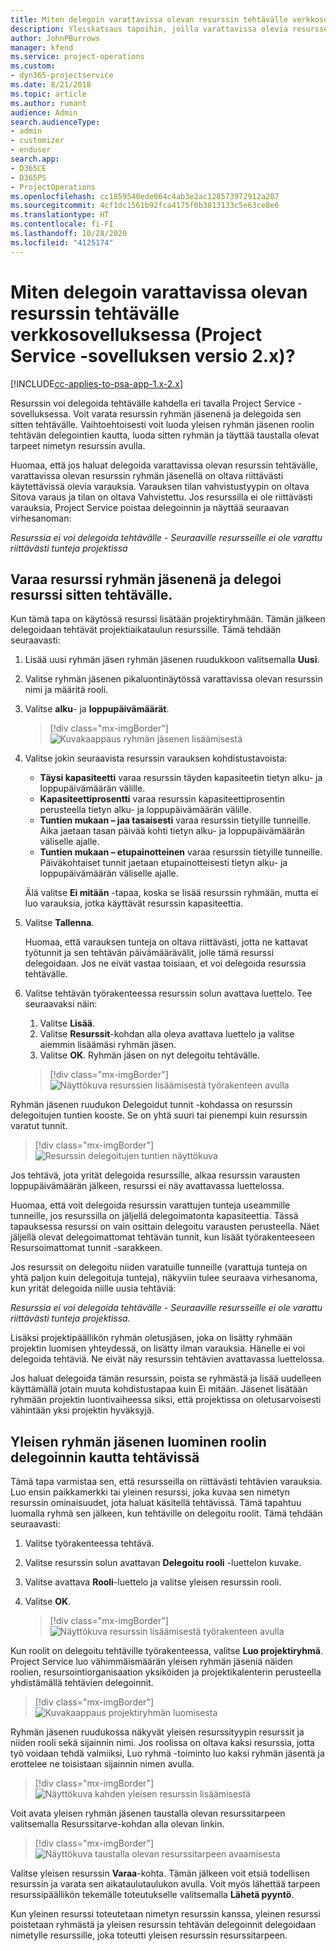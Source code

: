 ```yaml
---
title: Miten delegoin varattavissa olevan resurssin tehtävälle verkkosovelluksessa
description: Yleiskatsaus tapoihin, joilla varattavissa olevia resursseja voidaan delegoida.
author: JohnPBurrows
manager: kfend
ms.service: project-operations
ms.custom:
- dyn365-projectservice
ms.date: 8/21/2018
ms.topic: article
ms.author: rumant
audience: Admin
search.audienceType:
- admin
- customizer
- enduser
search.app:
- D365CE
- D365PS
- ProjectOperations
ms.openlocfilehash: cc1859540ede064c4ab3e2ac128573972912a207
ms.sourcegitcommit: 4cf1dc1561b92fca4175f0b3813133c5e63ce8e6
ms.translationtype: HT
ms.contentlocale: fi-FI
ms.lasthandoff: 10/28/2020
ms.locfileid: "4125174"
---
```

# <a name="how-do-i-assign-a-bookable-resource-to-a-task-in-the-web-app-project-service-app-v2x"></a>Miten delegoin varattavissa olevan resurssin tehtävälle verkkosovelluksessa (Project Service -sovelluksen versio 2.x)?

[!INCLUDE[cc-applies-to-psa-app-1.x-2.x](../includes/cc-applies-to-psa-app-1x-2x.md)]

Resurssin voi delegoida tehtävälle kahdella eri tavalla Project Service -sovelluksessa. Voit varata resurssin ryhmän jäsenenä ja delegoida sen sitten tehtävälle. Vaihtoehtoisesti voit luoda yleisen ryhmän jäsenen roolin tehtävän delegointien kautta, luoda sitten ryhmän ja täyttää taustalla olevat tarpeet nimetyn resurssin avulla.

Huomaa, että jos haluat delegoida varattavissa olevan resurssin tehtävälle, varattavissa olevan resurssin ryhmän jäsenellä on oltava riittävästi käytettävissä olevia varauksia. Varauksen tilan vahvistustyypin on oltava Sitova varaus ja tilan on oltava Vahvistettu. Jos resurssilla ei ole riittävästi varauksia, Project Service poistaa delegoinnin ja näyttää seuraavan virhesanoman:

*Resurssia ei voi delegoida tehtävälle - Seuraaville resursseille ei ole varattu riittävästi tunteja projektissa*

## <a name="book-a-resource-as-a-team-member-and-then-assign-the-resource-to-a-task"></a>Varaa resurssi ryhmän jäsenenä ja delegoi resurssi sitten tehtävälle.

Kun tämä tapa on käytössä resurssi lisätään projektiryhmään. Tämän jälkeen delegoidaan tehtävät projektiaikataulun resurssille. Tämä tehdään seuraavasti:
1.  Lisää uusi ryhmän jäsen ryhmän jäsenen ruudukkoon valitsemalla **Uusi**.
2.  Valitse ryhmän jäsenen pikaluontinäytössä varattavissa olevan resurssin nimi ja määritä rooli.
3.  Valitse **alku**- ja **loppupäivämäärät**.

    > [!div class="mx-imgBorder"] 
    > ![Kuvakaappaus ryhmän jäsenen lisäämisestä](media/FAQ-Resources-to-Tasks2-1.png "Kuvakaappaus ryhmän jäsenen lisäämisestä")
 
4.  Valitse jokin seuraavista resurssin varauksen kohdistustavoista:
    - **Täysi kapasiteetti** varaa resurssin täyden kapasiteetin tietyn alku- ja loppupäivämäärän välille.
    - **Kapasiteettiprosentti** varaa resurssin kapasiteettiprosentin perusteella tietyn alku- ja loppupäivämäärän välille.
    - **Tuntien mukaan – jaa tasaisesti** varaa resurssin tietyille tunneille. Aika jaetaan tasan päivää kohti tietyn alku- ja loppupäivämäärän väliselle ajalle.
    - **Tuntien mukaan – etupainotteinen** varaa resurssin tietyille tunneille. Päiväkohtaiset tunnit jaetaan etupainotteisesti tietyn alku- ja loppupäivämäärän väliselle ajalle.

    Älä valitse **Ei mitään** -tapaa, koska se lisää resurssin ryhmään, mutta ei luo varauksia, jotka käyttävät resurssin kapasiteettia.
5.  Valitse **Tallenna**.

    Huomaa, että varauksen tunteja on oltava riittävästi, jotta ne kattavat työtunnit ja sen tehtävän päivämäärävälit, jolle tämä resurssi delegoidaan. Jos ne eivät vastaa toisiaan, et voi delegoida resurssia tehtävälle.

6.  Valitse tehtävän työrakenteessa resurssin solun avattava luettelo. Tee seuraavaksi näin: 

    1. Valitse **Lisää**.
    2. Valitse **Resurssit**-kohdan alla oleva avattava luettelo ja valitse aiemmin lisäämäsi ryhmän jäsen.
    3. Valitse **OK**. Ryhmän jäsen on nyt delegoitu tehtävälle.

    > [!div class="mx-imgBorder"] 
    > ![Näyttökuva resurssien lisäämisestä työrakenteen avulla](media/FAQ-Resources-to-Tasks2-2.png "Näyttökuva resurssien lisäämisestä työrakenteen avulla")
 
Ryhmän jäsenen ruudukon Delegoidut tunnit -kohdassa on resurssin delegoitujen tuntien kooste. Se on yhtä suuri tai pienempi kuin resurssin varatut tunnit. 

> [!div class="mx-imgBorder"] 
> ![Resurssin delegoitujen tuntien näyttökuva](media/FAQ-Resources-to-Tasks2-3.png "Resurssin delegoitujen tuntien näyttökuva")
 
Jos tehtävä, jota yrität delegoida resurssille, alkaa resurssin varausten loppupäivämäärän jälkeen, resurssi ei näy avattavassa luettelossa.

Huomaa, että voit delegoida resurssin varattujen tunteja useammille tunneille, jos resurssilla on jäljellä delegoimatonta kapasiteettia. Tässä tapauksessa resurssi on vain osittain delegoitu varausten perusteella. Näet jäljellä olevat delegoimattomat tehtävän tunnit, kun lisäät työrakenteeseen Resursoimattomat tunnit -sarakkeen.

Jos resurssit on delegoitu niiden varatuille tunneille (varattuja tunteja on yhtä paljon kuin delegoituja tunteja), näkyviin tulee seuraava virhesanoma, kun yrität delegoida niille uusia tehtäviä:

*Resurssia ei voi delegoida tehtävälle - Seuraaville resursseille ei ole varattu riittävästi tunteja projektissa.*

Lisäksi projektipäällikön ryhmän oletusjäsen, joka on lisätty ryhmään projektin luomisen yhteydessä, on lisätty ilman varauksia. Hänelle ei voi delegoida tehtäviä. Ne eivät näy resurssin tehtävien avattavassa luettelossa.

Jos haluat delegoida tämän resurssin, poista se ryhmästä ja lisää uudelleen käyttämällä jotain muuta kohdistustapaa kuin Ei mitään. Jäsenet lisätään ryhmään projektin luontivaiheessa siksi, että projektissa on oletusarvoisesti vähintään yksi projektin hyväksyjä.

## <a name="create-a-generic-team-member-through-role-assignment-on-tasks"></a>Yleisen ryhmän jäsenen luominen roolin delegoinnin kautta tehtävissä

Tämä tapa varmistaa sen, että resursseilla on riittävästi tehtävien varauksia. Luo ensin paikkamerkki tai yleinen resurssi, joka kuvaa sen nimetyn resurssin ominaisuudet, jota haluat käsitellä tehtävissä. Tämä tapahtuu luomalla ryhmä sen jälkeen, kun tehtäville on delegoitu roolit. Tämä tehdään seuraavasti:

1. Valitse työrakenteessa tehtävä.
2. Valitse resurssin solun avattavan **Delegoitu rooli** -luettelon kuvake.
3. Valitse avattava **Rooli**-luettelo ja valitse yleisen resurssin rooli.
4. Valitse **OK**.

    > [!div class="mx-imgBorder"] 
    > ![Näyttökuva resurssin lisäämisestä työrakenteen avulla](media/FAQ-Resources-to-Tasks2-4.png "Näyttökuva resurssin lisäämisestä työrakenteen avulla")
 
Kun roolit on delegoitu tehtäville työrakenteessa, valitse **Luo projektiryhmä**. Project Service luo vähimmäismäärän yleisen ryhmän jäseniä näiden roolien, resursointiorganisaation yksiköiden ja projektikalenterin perusteella yhdistämällä tehtävien delegoinnit.

> [!div class="mx-imgBorder"] 
> ![Kuvakaappaus projektiryhmän luomisesta](media/FAQ-Resources-to-Tasks2-5.png "Kuvakaappaus projektiryhmän luomisesta")
 
Ryhmän jäsenen ruudukossa näkyvät yleisen resurssityypin resurssit ja niiden rooli sekä sijainnin nimi. Jos roolissa on oltava kaksi resurssia, jotta työ voidaan tehdä valmiiksi, Luo ryhmä -toiminto luo kaksi ryhmän jäsentä ja erottelee ne toisistaan sijainnin nimen avulla.

> [!div class="mx-imgBorder"] 
> ![Näyttökuva kahden yleisen resurssin lisäämisestä](media/FAQ-Resources-to-Tasks2-6.png "Näyttökuva kahden yleisen resurssin lisäämisestä")
 
Voit avata yleisen ryhmän jäsenen taustalla olevan resurssitarpeen valitsemalla Resurssitarve-kohdan alla olevan linkin.

> [!div class="mx-imgBorder"] 
> ![Näyttökuva taustalla olevan resurssitarpeen avaamisesta](media/FAQ-Resources-to-Tasks2-7.png "Näyttökuva taustalla olevan resurssitarpeen avaamisesta")

Valitse yleisen resurssin **Varaa**-kohta. Tämän jälkeen voit etsiä todellisen resurssin ja varata sen aikataulutaulukon avulla. Voit myös lähettää tarpeen resurssipäällikön tekemälle toteutukselle valitsemalla **Lähetä pyyntö**.

Kun yleinen resurssi toteutetaan nimetyn resurssin kanssa, yleinen resurssi poistetaan ryhmästä ja yleisen resurssin tehtävän delegoinnit delegoidaan nimetylle resurssille, joka toteutti yleisen resurssin resurssitarpeen.
 

